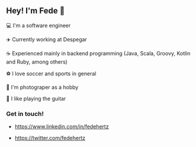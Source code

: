 ## Hey! I'm Fede 👋

💻 I'm a software engineer

:airplane: Currently working at Despegar

☕ Experienced mainly in backend programming (Java, Scala, Groovy, Kotlin and Ruby, among others)

⚽ I love soccer and sports in general

📸 I'm photograper as a hobby

🎸 I like playing the guitar


### Get in touch!

- https://www.linkedin.com/in/fedehertz

- https://twitter.com/fedehertz
